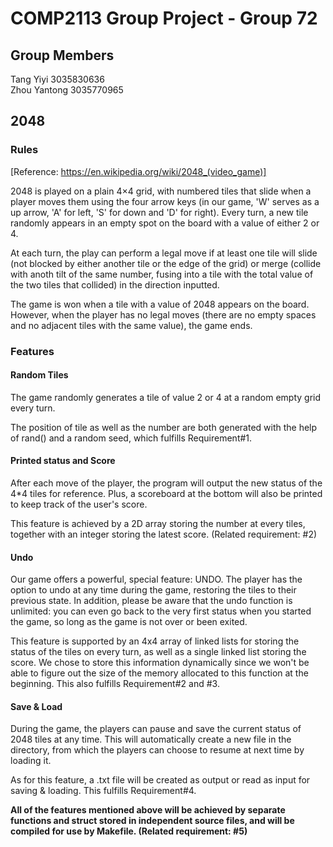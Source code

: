 # COMP2113 Group Project - Group 72

## Group Members
Tang Yiyi 3035830636  
Zhou Yantong 3035770965


## 2048 
### Rules
[Reference: https://en.wikipedia.org/wiki/2048_(video_game)]  

2048 is played on a plain 4×4 grid, with numbered tiles that slide when a player moves them using the four arrow keys (in our game, 'W' serves as a up arrow, 'A' for left, 'S' for down and 'D' for right). Every turn, a new tile randomly appears in an empty spot on the board with a value of either 2 or 4. 

At each turn, the play can perform a legal move if at least one tile will slide (not blocked by either another tile or the edge of the grid) or merge (collide with anoth tilt of the same number, fusing into a tile with the total value of the two tiles that collided) in the direction inputted. 

The game is won when a tile with a value of 2048 appears on the board. However, when the player has no legal moves (there are no empty spaces and no adjacent tiles with the same value), the game ends.


### Features 
#### Random Tiles
The game randomly generates a tile of value 2 or 4 at a random empty grid every turn.

The position of tile as well as the number are both generated with the help of rand() and a random seed, which fulfills Requirement#1.

#### Printed status and Score
After each move of the player, the program will output the new status of the 4\*4 tiles for reference. Plus, a scoreboard at the bottom will also be printed to keep track of the user's score.

This feature is achieved by a 2D array storing the number at every tiles, together with an integer storing the latest score. (Related requirement: #2)

#### Undo
Our game offers a powerful, special feature: UNDO. The player has the option to undo at any time during the game, restoring the tiles to their previous state. In addition, please be aware that the undo function is unlimited: you can even go back to the very first status when you started the game, so long as the game is not over or been exited.

This feature is supported by an 4x4 array of linked lists for storing the status of the tiles on every turn, as well as a single linked list storing the score. We chose to store this information dynamically since we won't be able to figure out the size of the memory allocated to this function at the beginning. This  also fulfills Requirement#2 and #3.

#### Save & Load
During the game, the players can pause and save the current status of 2048 tiles at any time. This will automatically create a new file in the directory, from which the players can choose to resume at next time by loading it.

As for this feature, a .txt file will be created as output or read as input for saving & loading. This fulfills Requirement#4.

**All of the features mentioned above will be achieved by separate functions and struct stored in independent source files, and will be compiled for use by Makefile. (Related requirement: #5)**

